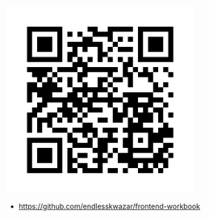 ![](../resources/img/static_qr_code_without_logo.jpg)

- https://github.com/endlesskwazar/frontend-workbook